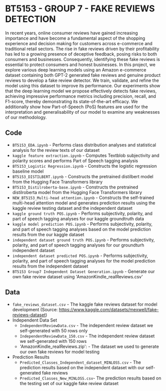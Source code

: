 # BT5153 - GROUP 7 - FAKE REVIEWS DETECTION

In recent years, online consumer reviews have gained increasing importance and have become a fundamental aspect of the shopping experience and decision making for customers across e-commerce and traditional retail sectors. The rise in fake reviews driven by their profitability has led to a growing presence of deceptive feedback, posing risks to both consumers and businesses. Consequently, identifying these fake reviews is essential to protect consumers and honest businesses. In this project, we explore various deep learning models using an Amazon e-commerce dataset containing both GPT-2 generated fake reviews and genuine product reviews to develop a fake review detector. We train, validate, and refine the model using this dataset to improve its performance. Our experiments show that the deep learning model we propose effectively detects fake reviews, achieving impressive performance metrics including precision, recall, and F1-score, thereby demonstrating its state-of-the-art efficacy. We additionally show how Part-of-Speech  (PoS) features are used for the interpretation and generalisability of our model to examine any weaknesses of our methodology.


## Code
- `BT5153_EDA.ipynb` - Performs class distribution analyses and statistical analysis for the review texts of our dataset
- `kaggle feature extraction.ipynb` - Computes Textblob subjectivity and polarity scores and performs Part of Speech tagging analysis
- `BT5153_Logistic Regression.ipynb` - Constructs the logistic regression baseline model 
- `BT5153_DISTILBERT.ipynb` - Constructs the pretrained distilbert model from the Hugging Face Transformers library
- `BT5153_Distilroberta-base.ipynb` - Constructs the pretrained distilroberta model from the Hugging Face Transformers library
- `NEW_BT5153_Multi-head attention.ipynb` - Constructs the self-trained multi-head attention model and generates prediction results using the kaggle review testing dataset and the independent dataset 
- `kaggle ground truth POS.ipynb` - Performs subjectivity, polarity, and part of speech tagging analyses for our kaggle groundtruth data
- `kaggle model prediction POS.ipynb` - Performs subjectivity, polarity, and part of speech tagging analyses based on the model prediction results from the our kaggle dataset
- `independent dataset ground truth POS.ipynb` - Performs subjectivity, polarity, and part of speech tagging analyses for our groundturh independent dataset
- `independent dataset predicted POS.ipynb` - Performs subjectivity, polarity, and part of speech tagging analyses for the model prediction results from the independent dataset
- `BT5153 Group7 Independent Dataset Generation.ipynb` - Generate our own fake review dataset using 'AmazonKindle_realReviews.csv'

## Data
- `fake_reviews_dataset.csv` - The kaggle fake reviews dataset for model development (Source: https://www.kaggle.com/datasets/mexwell/fake-reviews-dataset)
- Independent Data Set
  - `IndependentReviewData.csv` - The independent review dataset we self-generated with 50 rows only
  - `IndependentReviewData_150.csv` - The independent review dataset we self-generated with 150 rows
  - 'AmazonKindle_realReviews.zip': - The dataset we used to generate our own fake reviews for model testing 
- Prediction Results
  - `Predicted_Classes_Independent_dataset_MINLOSS.csv` - The prediction results based on the independent dataset with our self-generated fake reviews 
  - `Predicted_Classes_New_MINLOSS.csv`- The prediction results based on the testing set of our kaggle fake review dataset
  
  
  


